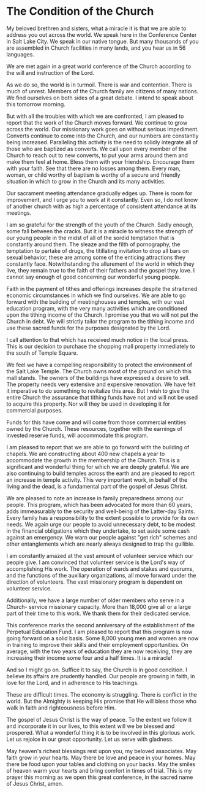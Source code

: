 # The Condition of the Church

My beloved brethren and sisters, what a miracle it is that we are able to
address you out across the world. We speak here in the Conference Center in
Salt Lake City. We speak in our native tongue. But many thousands of you are
assembled in Church facilities in many lands, and you hear us in 56 languages.

We are met again in a great world conference of the Church according to the
will and instruction of the Lord.

As we do so, the world is in turmoil. There is war and contention. There is
much of unrest. Members of the Church family are citizens of many nations. We
find ourselves on both sides of a great debate. I intend to speak about this
tomorrow morning.

But with all the troubles with which we are confronted, I am pleased to report
that the work of the Church moves forward. We continue to grow across the
world. Our missionary work goes on without serious impediment. Converts
continue to come into the Church, and our numbers are constantly being
increased. Paralleling this activity is the need to solidly integrate all of
those who are baptized as converts. We call upon every member of the Church to
reach out to new converts, to put your arms around them and make them feel at
home. Bless them with your friendship. Encourage them with your faith. See
that there are no losses among them. Every man, woman, or child worthy of
baptism is worthy of a secure and friendly situation in which to grow in the
Church and its many activities.

Our sacrament meeting attendance gradually edges up. There is room for
improvement, and I urge you to work at it constantly. Even so, I do not know
of another church with as high a percentage of consistent attendance at its
meetings.

I am so grateful for the strength of the youth of the Church. Sadly enough,
some fall between the cracks. But it is a miracle to witness the strength of
our young people in the midst of all of the sordid temptation that is
constantly around them. The sleaze and the filth of pornography, the
temptation to partake of drugs, the titillating invitation to drop all bars on
sexual behavior, these are among some of the enticing attractions they
constantly face. Notwithstanding the allurement of the world in which they
live, they remain true to the faith of their fathers and the gospel they love.
I cannot say enough of good concerning our wonderful young people.

Faith in the payment of tithes and offerings increases despite the straitened
economic circumstances in which we find ourselves. We are able to go forward
with the building of meetinghouses and temples, with our vast education
program, with the very many activities which are conditioned upon the tithing
income of the Church. I promise you that we will not put the Church in debt.
We will strictly tailor the program to the tithing income and use these sacred
funds for the purposes designated by the Lord.

I call attention to that which has received much notice in the local press.
This is our decision to purchase the shopping mall property immediately to the
south of Temple Square.

We feel we have a compelling responsibility to protect the environment of the
Salt Lake Temple. The Church owns most of the ground on which this mall
stands. The owners of the buildings have expressed a desire to sell. The
property needs very extensive and expensive renovation. We have felt it
imperative to do something to revitalize this area. But I wish to give the
entire Church the assurance that tithing funds have not and will not be used
to acquire this property. Nor will they be used in developing it for
commercial purposes.

Funds for this have come and will come from those commercial entities owned by
the Church. These resources, together with the earnings of invested reserve
funds, will accommodate this program.

I am pleased to report that we are able to go forward with the building of
chapels. We are constructing about 400 new chapels a year to accommodate the
growth in the membership of the Church. This is a significant and wonderful
thing for which we are deeply grateful. We are also continuing to build
temples across the earth and are pleased to report an increase in temple
activity. This very important work, in behalf of the living and the dead, is a
fundamental part of the gospel of Jesus Christ.

We are pleased to note an increase in family preparedness among our people.
This program, which has been advocated for more than 60 years, adds
immeasurably to the security and well-being of the Latter-day Saints. Every
family has a responsibility to the extent possible to provide for its own
needs. We again urge our people to avoid unnecessary debt, to be modest in the
financial obligations which they undertake, to set aside some cash against an
emergency. We warn our people against "get rich" schemes and other
entanglements which are nearly always designed to trap the gullible.

I am constantly amazed at the vast amount of volunteer service which our
people give. I am convinced that volunteer service is the Lord's way of
accomplishing His work. The operation of wards and stakes and quorums, and the
functions of the auxiliary organizations, all move forward under the direction
of volunteers. The vast missionary program is dependent on volunteer service.

Additionally, we have a large number of older members who serve in a Church-
service missionary capacity. More than 18,000 give all or a large part of
their time to this work. We thank them for their dedicated service.

This conference marks the second anniversary of the establishment of the
Perpetual Education Fund. I am pleased to report that this program is now
going forward on a solid basis. Some 8,000 young men and women are now in
training to improve their skills and their employment opportunities. On
average, with the two years of education they are now receiving, they are
increasing their income some four and a half times. It is a miracle!

And so I might go on. Suffice it to say, the Church is in good condition. I
believe its affairs are prudently handled. Our people are growing in faith, in
love for the Lord, and in adherence to His teachings.

These are difficult times. The economy is struggling. There is conflict in the
world. But the Almighty is keeping His promise that He will bless those who
walk in faith and righteousness before Him.

The gospel of Jesus Christ is the way of peace. To the extent we follow it and
incorporate it in our lives, to this extent will we be blessed and prospered.
What a wonderful thing it is to be involved in this glorious work. Let us
rejoice in our great opportunity. Let us serve with gladness.

May heaven's richest blessings rest upon you, my beloved associates. May faith
grow in your hearts. May there be love and peace in your homes. May there be
food upon your tables and clothing on your backs. May the smiles of heaven
warm your hearts and bring comfort in times of trial. This is my prayer this
morning as we open this great conference, in the sacred name of Jesus Christ,
amen.

